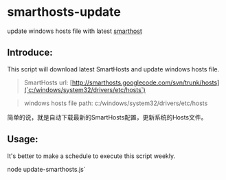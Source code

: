 # smarthosts-update

update windows hosts file with latest [smarthost](https://code.google.com/p/smarthosts/ "smarthosts")

## Introduce:
  
This script will download latest SmartHosts 
and update windows hosts file.

> SmartHosts url: [http://smarthosts.googlecode.com/svn/trunk/hosts](`c:/windows/system32/drivers/etc/hosts`)

> windows hosts file path: c:/windows/system32/drivers/etc/hosts

简单的说，就是自动下载最新的SmartHosts配置，更新系统的Hosts文件。
  
## Usage:

It's better to make a schedule to execute this script weekly.

  node update-smarthosts.js`
  
